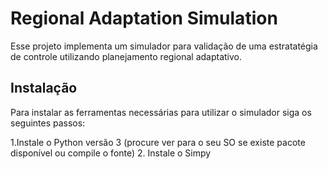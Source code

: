 # Regional Adaptation Simulation

Esse projeto implementa um simulador para validação de uma estratatégia de controle utilizando planejamento regional adaptativo.

## Instalação

Para instalar as ferramentas necessárias para utilizar o simulador siga os seguintes passos:

1.Instale o Python versão 3 (procure ver para o seu SO se existe pacote disponível ou compile o fonte)
2. Instale o Simpy
